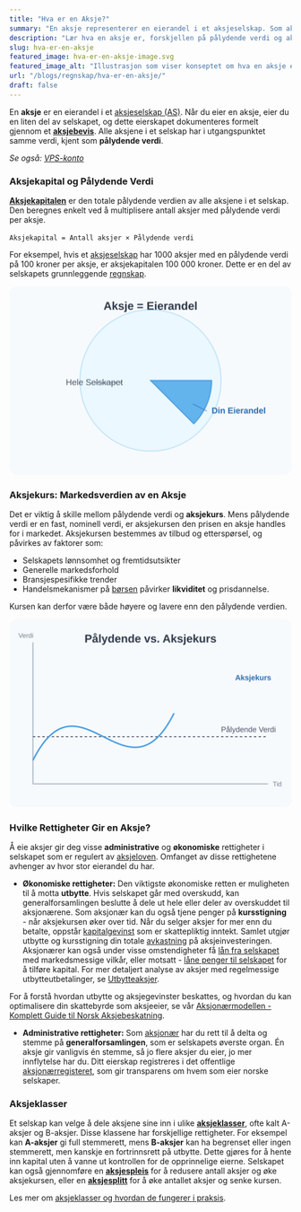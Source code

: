 ```yaml
---
title: "Hva er en Aksje?"
summary: "En aksje representerer en eierandel i et aksjeselskap. Som aksjonær har du rett til en del av selskapets eventuelle overskudd og kan stemme på generalforsamlingen."
description: "Lær hva en aksje er, forskjellen på pålydende verdi og aksjekurs, og hvilke rettigheter du får som aksjeeier i et aksjeselskap."
slug: hva-er-en-aksje
featured_image: hva-er-en-aksje-image.svg
featured_image_alt: "Illustrasjon som viser konseptet om hva en aksje er"
url: "/blogs/regnskap/hva-er-en-aksje/"
draft: false
---
```


En **aksje** er en eierandel i et [aksjeselskap (AS)](/blogs/regnskap/hva-er-et-aksjeselskap "Hva er et Aksjeselskap? Komplett Guide til Selskapsformen"). Når du eier en aksje, eier du en liten del av selskapet, og dette eierskapet dokumenteres formelt gjennom et [**aksjebevis**](/blogs/regnskap/hva-er-et-aksjebevis "Hva er et Aksjebevis? En Komplett Guide"). Alle aksjene i et selskap har i utgangspunktet samme verdi, kjent som **pålydende verdi**.

*Se også: [VPS-konto](/blogs/regnskap/vps-konto "VPS-konto - Oppbevaring av aksjer og verdipapirer i VPS")*

### Aksjekapital og Pålydende Verdi

**[Aksjekapitalen](/blogs/regnskap/hva-er-aksjekapital "Hva er Aksjekapital? Krav og Forklaring")** er den totale pålydende verdien av alle aksjene i et selskap. Den beregnes enkelt ved å multiplisere antall aksjer med pålydende verdi per aksje.

`Aksjekapital = Antall aksjer × Pålydende verdi`

For eksempel, hvis et [aksjeselskap](/blogs/regnskap/hva-er-et-aksjeselskap "Hva er et Aksjeselskap? Komplett Guide til Selskapsformen") har 1000 aksjer med en pålydende verdi på 100 kroner per aksje, er aksjekapitalen 100 000 kroner. Dette er en del av selskapets grunnleggende [regnskap](/blogs/regnskap/hva-er-regnskap "Hva er Regnskap? En komplett guide").

![En illustrasjon som viser at en aksje er en eierandel i et selskap](aksje-eierandel.svg)

### Aksjekurs: Markedsverdien av en Aksje

Det er viktig å skille mellom pålydende verdi og **aksjekurs**. Mens pålydende verdi er en fast, nominell verdi, er aksjekursen den prisen en aksje handles for i markedet. Aksjekursen bestemmes av tilbud og etterspørsel, og påvirkes av faktorer som:

*   Selskapets lønnsomhet og fremtidsutsikter
*   Generelle markedsforhold
*   Bransjespesifikke trender
*   Handelsmekanismer på [børsen](/blogs/regnskap/bors "Hva er Børs? En Guide til Norsk Børs og Aksjehandel") påvirker **likviditet** og prisdannelse.

Kursen kan derfor være både høyere og lavere enn den pålydende verdien.

![En graf som viser forskjellen mellom pålydende verdi og den svingende aksjekursen](aksje-verdi.svg)

### Hvilke Rettigheter Gir en Aksje?

Å eie aksjer gir deg visse **administrative** og **økonomiske** rettigheter i selskapet som er regulert av [aksjeloven](/blogs/regnskap/hva-er-aksjeloven "Hva er Aksjeloven? Regler for Aksjeselskaper i Norge"). Omfanget av disse rettighetene avhenger av hvor stor eierandel du har.

*   **Økonomiske rettigheter:** Den viktigste økonomiske retten er muligheten til å motta **utbytte**. Hvis selskapet går med overskudd, kan generalforsamlingen beslutte å dele ut hele eller deler av overskuddet til aksjonærene. Som aksjonær kan du også tjene penger på **kursstigning** - når aksjekursen øker over tid. Når du selger aksjer for mer enn du betalte, oppstår [kapitalgevinst](/blogs/regnskap/hva-er-kapitalgevinst "Hva er Kapitalgevinst? Komplett Guide til Skatt og Regnskapsføring") som er skattepliktig inntekt. Samlet utgjør utbytte og kursstigning din totale [avkastning](/blogs/regnskap/hva-er-avkastning "Hva er Avkastning? Komplett Guide til Investeringsavkastning og Beregning") på aksjeinvesteringen. Aksjonærer kan også under visse omstendigheter få [lån fra selskapet](/blogs/regnskap/hva-er-aksjonaerlan-fra-as "Hva er Aksjonærlån fra AS? Regler, Skatt og Praktiske Råd") med markedsmessige vilkår, eller motsatt - [låne penger til selskapet](/blogs/regnskap/hva-er-aksjonaerlan-til-as "Hva er Aksjonærlån til AS? Finansiering, Skatt og Praktiske Råd") for å tilføre kapital.
    For mer detaljert analyse av aksjer med regelmessige utbytteutbetalinger, se [Utbytteaksjer](/blogs/regnskap/utbytteaksjer "Utbytteaksjer – Guide til utbytteaksjer og utbytteavkastning").

For å forstå hvordan utbytte og aksjegevinster beskattes, og hvordan du kan optimalisere din skattebyrde som aksjeeier, se vår [Aksjonærmodellen - Komplett Guide til Norsk Aksjebeskatning](/blogs/regnskap/aksjonaermodellen-guide "Aksjonærmodellen - Komplett Guide til Norsk Aksjebeskatning").
*   **Administrative rettigheter:** Som [aksjonær](/blogs/regnskap/hva-er-en-aksjonaer "Hva er en Aksjonær? En Komplett Guide") har du rett til å delta og stemme på **generalforsamlingen**, som er selskapets øverste organ. Én aksje gir vanligvis én stemme, så jo flere aksjer du eier, jo mer innflytelse har du. Ditt eierskap registreres i det offentlige [aksjonærregisteret](/blogs/regnskap/hva-er-aksjonaerregisteret "Hva er Aksjonærregisteret? Komplett Guide til Norges Aksjonærregister"), som gir transparens om hvem som eier norske selskaper.

### Aksjeklasser

Et selskap kan velge å dele aksjene sine inn i ulike **[aksjeklasser](/blogs/regnskap/hva-er-aksjeklasser "Hva er Aksjeklasser? A-aksjer og B-aksjer Forklart")**, ofte kalt A-aksjer og B-aksjer. Disse klassene har forskjellige rettigheter. For eksempel kan **A-aksjer** gi full stemmerett, mens **B-aksjer** kan ha begrenset eller ingen stemmerett, men kanskje en fortrinnsrett på utbytte. Dette gjøres for å hente inn kapital uten å vanne ut kontrollen for de opprinnelige eierne. Selskapet kan også gjennomføre en **[aksjespleis](/blogs/regnskap/hva-er-aksjespleis "Hva er Aksjespleis? En Detaljert Guide")** for å redusere antall aksjer og øke aksjekursen, eller en **[aksjesplitt](/blogs/regnskap/hva-er-aksjesplitt "Hva er en Aksjesplitt? En Komplett Guide")** for å øke antallet aksjer og senke kursen.

Les mer om [aksjeklasser og hvordan de fungerer i praksis](/blogs/regnskap/hva-er-aksjeklasser "Hva er Aksjeklasser? A-aksjer og B-aksjer Forklart").
